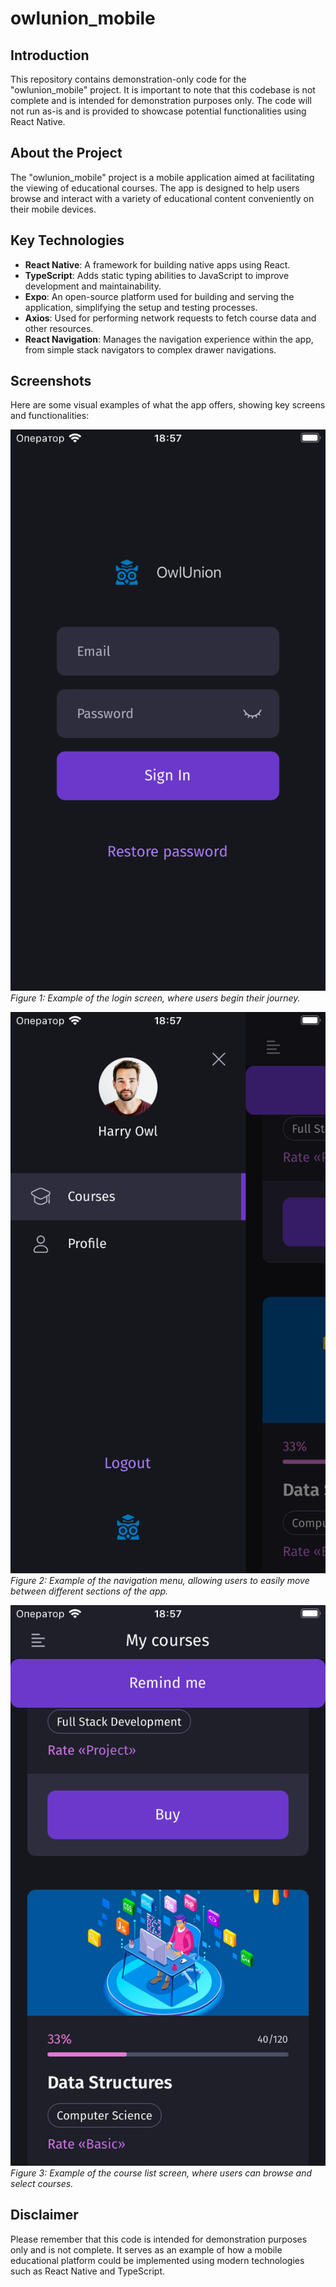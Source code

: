 # owlunion_mobile

## Introduction

This repository contains demonstration-only code for the "owlunion_mobile" project. It is important to note that this codebase is not complete and is intended for demonstration purposes only. The code will not run as-is and is provided to showcase potential functionalities using React Native.

## About the Project

The "owlunion_mobile" project is a mobile application aimed at facilitating the viewing of educational courses. The app is designed to help users browse and interact with a variety of educational content conveniently on their mobile devices.

## Key Technologies

- **React Native**: A framework for building native apps using React.
- **TypeScript**: Adds static typing abilities to JavaScript to improve development and maintainability.
- **Expo**: An open-source platform used for building and serving the application, simplifying the setup and testing processes.
- **Axios**: Used for performing network requests to fetch course data and other resources.
- **React Navigation**: Manages the navigation experience within the app, from simple stack navigators to complex drawer navigations.

## Screenshots

Here are some visual examples of what the app offers, showing key screens and functionalities:

![Login Example](./screenshot/reactnative1.png)
*Figure 1: Example of the login screen, where users begin their journey.*

![Menu Example](./screenshot/reactnative2.png)
*Figure 2: Example of the navigation menu, allowing users to easily move between different sections of the app.*

![Course List Example](./screenshot/reactnative3.png)
*Figure 3: Example of the course list screen, where users can browse and select courses.*

## Disclaimer

Please remember that this code is intended for demonstration purposes only and is not complete. It serves as an example of how a mobile educational platform could be implemented using modern technologies such as React Native and TypeScript.